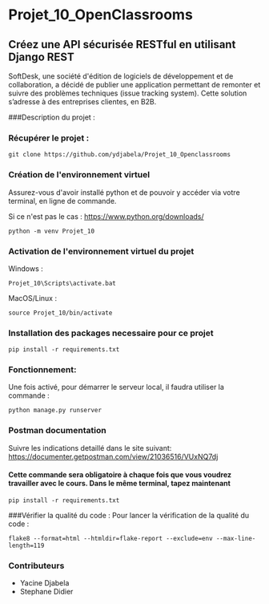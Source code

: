 # Projet_10_OpenClassrooms
## Créez une API sécurisée RESTful en utilisant Django REST
SoftDesk, une société d'édition de logiciels de développement et de collaboration, a décidé de publier une application permettant de remonter et suivre des problèmes techniques (issue tracking system). Cette solution s’adresse à des entreprises clientes, en B2B. 

###Description du projet :


### Récupérer le projet :

```
git clone https://github.com/ydjabela/Projet_10_Openclassrooms
```

### Création de l'environnement virtuel

Assurez-vous d'avoir installé python et de pouvoir y accéder via votre terminal, en ligne de commande.

Si ce n'est pas le cas : https://www.python.org/downloads/

```
python -m venv Projet_10
```

### Activation de l'environnement virtuel du projet

Windows :

```
Projet_10\Scripts\activate.bat
```

MacOS/Linux :
```
source Projet_10/bin/activate
```

### Installation des packages necessaire pour ce projet
```
pip install -r requirements.txt
```

### Fonctionnement:
Une fois activé, pour démarrer le serveur local, il faudra utiliser la commande :
```
python manage.py runserver 
```
### Postman documentation

Suivre les  indications detaillé dans le site suivant:
https://documenter.getpostman.com/view/21036516/VUxNQ7dj
#### Cette commande sera obligatoire à chaque fois que vous voudrez travailler avec le cours. Dans le même terminal, tapez maintenant
```
pip install -r requirements.txt
```
###Vérifier la qualité du code :
Pour lancer la vérification de la qualité du code : 
```
flake8 --format=html --htmldir=flake-report --exclude=env --max-line-length=119
```
### Contributeurs
- Yacine Djabela
- Stephane Didier

